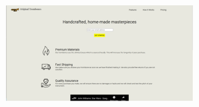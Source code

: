 ![alt text](https://github.com/durmusgulbahar/free-code-camp-web-projects/blob/main/freecodecamp-html-3/project3.png)